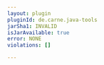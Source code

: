 ```yaml
---
layout: plugin
pluginId: de.carne.java-tools
jarSha1: INVALID
isJarAvailable: true
error: NONE
violations: []

---
```

